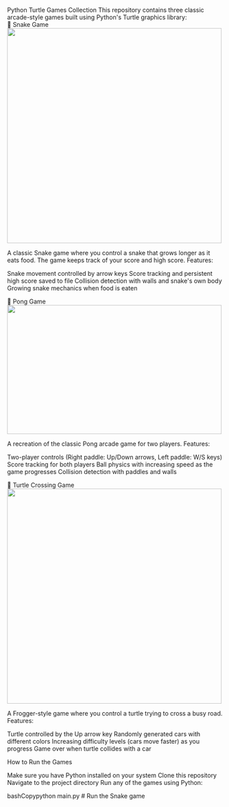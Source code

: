 Python Turtle Games Collection
This repository contains three classic arcade-style games built using Python's Turtle graphics library:
<br>
🐍 Snake Game <br>
<img src = "https://github.com/user-attachments/assets/54fda2f9-4f30-4b14-b5f8-76b665737c18" width = "500">

A classic Snake game where you control a snake that grows longer as it eats food. The game keeps track of your score and high score.
Features:

Snake movement controlled by arrow keys
Score tracking and persistent high score saved to file
Collision detection with walls and snake's own body
Growing snake mechanics when food is eaten

🏓 Pong Game <br>
<img src = "https://github.com/user-attachments/assets/bb38f175-0b8c-4456-be82-40615917a92d" width = "500" height = "300">



A recreation of the classic Pong arcade game for two players.
Features:

Two-player controls (Right paddle: Up/Down arrows, Left paddle: W/S keys)
Score tracking for both players
Ball physics with increasing speed as the game progresses
Collision detection with paddles and walls

🐢 Turtle Crossing Game <br>
<img src = "https://github.com/user-attachments/assets/e10e56f8-4523-4b8d-83ff-28b34a40e903" width = "500">


A Frogger-style game where you control a turtle trying to cross a busy road.
Features:

Turtle controlled by the Up arrow key
Randomly generated cars with different colors
Increasing difficulty levels (cars move faster) as you progress
Game over when turtle collides with a car

How to Run the Games

Make sure you have Python installed on your system
Clone this repository
Navigate to the project directory
Run any of the games using Python:

bashCopypython main.py  # Run the Snake game
